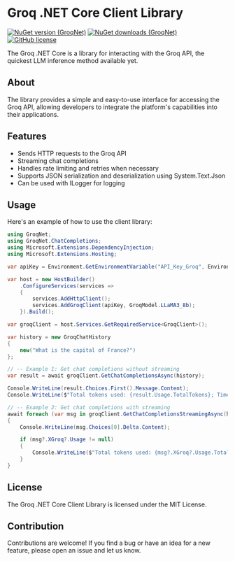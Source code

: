 # Groq .NET Core Client Library

[![NuGet version (GroqNet)](https://img.shields.io/nuget/v/GroqNet.svg?style=flat-square)](https://www.nuget.org/packages/GroqNet/)
[![NuGet downloads (GroqNet)](https://img.shields.io/nuget/dt/GroqNet.svg?style=flat-square)](https://www.nuget.org/packages/GroqNet/)
[![GitHub license](https://img.shields.io/github/license/igochkov/GroqNet)](https://github.com/igochkov/GroqNet)

The Groq .NET Core is a library for interacting with the Groq API, the quickest LLM inference method available yet. 

## About

The library provides a simple and easy-to-use interface for accessing the Groq API, allowing developers to integrate the platform's capabilities into their applications.

## Features

* Sends HTTP requests to the Groq API
* Streaming chat completions
* Handles rate limiting and retries when necessary
* Supports JSON serialization and deserialization using System.Text.Json
* Can be used with ILogger for logging

## Usage

Here's an example of how to use the client library:

```csharp
using GroqNet;
using GroqNet.ChatCompletions;
using Microsoft.Extensions.DependencyInjection;
using Microsoft.Extensions.Hosting;

var apiKey = Environment.GetEnvironmentVariable("API_Key_Groq", EnvironmentVariableTarget.User);

var host = new HostBuilder()
    .ConfigureServices(services =>
    {
        services.AddHttpClient();
        services.AddGroqClient(apiKey, GroqModel.LLaMA3_8b);
    }).Build();

var groqClient = host.Services.GetRequiredService<GroqClient>();

var history = new GroqChatHistory
{
    new("What is the capital of France?")
};

// -- Example 1: Get chat completions without streaming
var result = await groqClient.GetChatCompletionsAsync(history);

Console.WriteLine(result.Choices.First().Message.Content);
Console.WriteLine($"Total tokens used: {result.Usage.TotalTokens}; Time to response: {result.Usage.TotalTime} sec.");

// -- Example 2: Get chat completions with streaming
await foreach (var msg in groqClient.GetChatCompletionsStreamingAsync(history))
{
    Console.WriteLine(msg.Choices[0].Delta.Content);

    if (msg?.XGroq?.Usage != null)
    {
        Console.WriteLine($"Total tokens used: {msg?.XGroq?.Usage.TotalTokens}; Time to response: {msg?.XGroq?.Usage.TotalTime} sec.");
    }
}
```

## License

The Groq .NET Core Client Library is licensed under the MIT License.

## Contribution

Contributions are welcome! If you find a bug or have an idea for a new feature, please open an issue and let us know.
